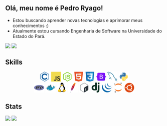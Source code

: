 ## Olá, meu nome é <strong>Pedro Ryago!</strong>

- Estou buscando aprender novas tecnologias e aprimorar meus conhecimentos :)
- Atualmente estou cursando Engenharia de Software na Universidade do Estado do Pará.
<div> 
  <a href="mailto:pedrorbn121@gmail.com" target="_blank"><img src="https://img.shields.io/badge/Gmail-D14836?style=for-the-badge&logo=gmail&logoColor=white"></a>
  <a href="https://www.linkedin.com/in/pedro-ryago" target="_blank"><img src="https://img.shields.io/badge/-LinkedIn-%230077B5?style=for-the-badge&logo=linkedin&logoColor=white"></a> 
</div>

## <strong>Skills</strong>

<div align="center">
    <code><img height="32" src="https://github.com/devicons/devicon/blob/v2.15.1/icons/c/c-line.svg" alt="c"/></code>
    <code><img height="32" src="https://github.com/devicons/devicon/blob/v2.15.1/icons/javascript/javascript-original.svg" alt="Javascript"/></code>
    <code><img height="32" src="https://github.com/devicons/devicon/blob/v2.15.1/icons/nodejs/nodejs-original.svg" alt="Nodejs"/></code>
    <code><img height="32" src="https://github.com/devicons/devicon/blob/v2.15.1/icons/html5/html5-original.svg" alt="HTML5"/></code>
    <code><img height="32" src="https://github.com/devicons/devicon/blob/v2.15.1/icons/css3/css3-original.svg" alt="CSS"/></code>
    <code><img height="32" src="https://github.com/devicons/devicon/blob/v2.15.1/icons/bootstrap/bootstrap-original.svg" alt="Bootstrap"/></code>
    <code><img height="32" src="https://github.com/devicons/devicon/blob/v2.15.1/icons/mysql/mysql-original.svg" alt="MySQL"/></code>
    <code><img height="32" src="https://github.com/devicons/devicon/blob/v2.15.1/icons/python/python-original.svg" alt="Python"/></code>
</div>
<div align="center">
    <code><img height="32" src="https://github.com/devicons/devicon/blob/v2.15.1/icons/php/php-original.svg" alt="PHP"/></code>
    <code><img height="32" src="https://github.com/devicons/devicon/blob/v2.15.1/icons/docker/docker-original.svg" alt="Docker"/></code>
    <code><img height="32" src="https://github.com/devicons/devicon/blob/v2.15.1/icons/linux/linux-original.svg" alt="Linux"/></code>
    <code><img height="32" src="https://github.com/devicons/devicon/blob/v2.15.1/icons/apache/apache-original.svg" alt="Apache"/></code>
    <code><img height="32" src="https://github.com/devicons/devicon/blob/v2.15.1/icons/bash/bash-original.svg" alt="Bash"/></code>
    <code><img height="32" src="https://github.com/devicons/devicon/blob/v2.15.1/icons/django/django-plain.svg" alt="Django"/></code>
    <code><img height="32" src="https://github.com/devicons/devicon/blob/v2.15.1/icons/jquery/jquery-original.svg" alt="Jquery"/></code>
    <code><img height="32" src="https://github.com/devicons/devicon/blob/v2.15.1/icons/jupyter/jupyter-original.svg" alt="Jupyter"/></code>
    <code><img height="32" src="https://github.com/devicons/devicon/blob/v2.15.1/icons/ubuntu/ubuntu-plain.svg" alt="Ubuntu"/></code>
</div>

## <strong>Stats</strong>
<div>
  <img height="180em" src="https://github-readme-stats.vercel.app/api?username=PedroRyago&show_icons=true&theme=dark&include_all_commits=true&count_private=true"/>
  <img height="180em" src="https://github-readme-stats.vercel.app/api/top-langs/?username=PedroRyago&layout=compact&langs_count=8&theme=dark"/>
</div>
